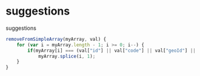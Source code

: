 # suggestions
suggestions


```javascript
removeFromSimpleArray(myArray, val) {
    for (var i = myArray.length - 1; i >= 0; i--) {
        if(myArray[i] === (val["id"] || val["code"] || val["geoId"] || val["name"] || val))
            myArray.splice(i, 1);
    }
}
```
